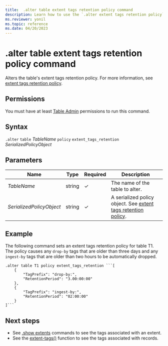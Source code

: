 ```yaml
---
title:  .alter table extent tags retention policy command
description: Learn how to use the `.alter extent tags retention policy` command to alter the table's extent tag retention policy.
ms.reviewer: yonil
ms.topic: reference
ms.date: 04/20/2023
---
```

# .alter table extent tags retention policy command

Alters the table's extent tags retention policy. For more information, see [extent tags retention policy](extent-tags-retention-policy.md).

## Permissions

You must have at least [Table Admin](access-control/role-based-access-control.md) permissions to run this command.

## Syntax

`.alter` `table` *TableName* `policy` `extent_tags_retention` *SerializedPolicyObject*

## Parameters

|Name|Type|Required|Description|
|--|--|--|--|
| *TableName* | string | &check; | The name of the table to alter.|
| *SerializedPolicyObject* | string | &check; | A serialized policy object. See [extent tags retention policy](extent-tags-retention-policy.md).|

## Example

The following command sets an extent tags retention policy for table T1. The policy causes any `drop-by` tags that are older than three days and any `ingest-by` tags that are older than two hours to be automatically dropped.

~~~kusto
.alter table T1 policy extent_tags_retention ```[
	{
		"TagPrefix": "drop-by:",
		"RetentionPeriod": "3.00:00:00"
	},
	{
		"TagPrefix": "ingest-by:",
		"RetentionPeriod": "02:00:00"
	}
]```
~~~

## Next steps

- See [.show extents](./show-extents.md)
commands to see the tags associated with an extent.
- See the [extent-tags()](../query/extenttagsfunction.md) 
function to see the tags associated with records.
